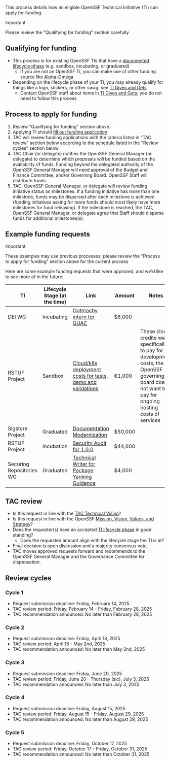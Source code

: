 This process details how an eligible OpenSSF Technical Initiative (TI) can apply for funding.

> [!IMPORTANT]
> Please review the "Qualifying for funding" section carefully

## Qualifying for funding

- This process is for existing OpenSSF TIs that have a [documented lifecycle phase](/process/Technical_Initiative_Lifecycle.md) (e.g. sandbox, incubating, or graduated)
  - If you are not an OpenSSF TI, you can make use of other funding source like [Alpha-Omega](https://alpha-omega.dev/grants/how-to-apply/)
- Depending on the lifecycle phase of your TI, you may already qualify for things like a logo, stickers, or other swag; see [TI Gives and Gets](/process/TI-Gives%2BGets.md)
  - Contact OpenSSF staff about items in [TI Gives and Gets](/process/TI-Gives%2BGets.md); you do not need to follow this process

## Process to apply for funding

  1. Review "Qualifying for funding" section above.
  2. Applying TI should [fill out funding application](https://github.com/ossf/tac/issues/new?template=funding_application.yml)
  3. TAC will review funding applications with the criteria listed in "TAC review" section below according to the schedule listed in the "Review cycles" section below
  4. TAC Chair (or delegate) notifies the OpenSSF General Manager (or delegate) to determine which proposals will be funded based on the availability of funds. Funding beyond the delegated authority of the OpenSSF General Manager will need approval of the Budget and Finance Committee, and/or Governing Board. OpenSSF Staff will distribute funds.
  5. TAC, OpenSSF General Manager, or delegate will review funding initiative status on milestones. If a funding initiative has more than one milestone, funds may be dispersed after each milestone is achieved (funding initiatives asking for more funds should most likely have more milestones for fund releasing). If the milestone is reached, the TAC, OpenSSF General Manager, or delegate agree that Staff should disperse funds for additional milestones(s).

## Example funding requests

> [!IMPORTANT]
> These examples may use previous processes; please review the "Process to apply for funding" section above for the current process

Here are some example funding requests that were approved, and we'd like to see more of in the future:

| TI | Lifecycle Stage (at the time) | Link | Amount | Notes |
| --- | --- | --- | --- | --- |
| DEI WG | Incubating | [Outreachy intern for GUAC](https://github.com/ossf/tac/issues/265) | $8,000 | |
| RSTUF Project | Sandbox | [Cloud/k8s deployment costs for tests, demo and validations](https://github.com/ossf/tac/issues/315) | €1,000 | These cloud credits were specifically to pay for development costs; the OpenSSF governing board does not want to pay for ongoing hosting costs of services |
| Sigstore Project | Graduated | [Documentation Modernization](https://github.com/ossf/tac/issues/339) | $50,000 | |
| RSTUF Project | Incubation | [Security Audit for 1.0.0](https://github.com/ossf/tac/issues/379) | $44,000 | |
| Securing Repositories WG | Graduated | [Technical Writer for Package Yanking Guidance](https://github.com/ossf/tac/issues/414) | $4,000 | |

## TAC review
  - Is this request in line with the [TAC Technical Vision](/technical-vision.md)?
  - Is this request in line with the OpenSSF [Mission, Vision, Values, and Strategy](https://openssf.org/about/)?
  - Does the requester(s) have an accepted [TI lifecycle phase](/process) in good standing?
      - Does the requested amount align with the lifecycle stage the TI is at?
   - Final decision is open discussion and a majority consensus vote.
   - TAC moves approved requests forward and recommends to the OpenSSF General Manager and the Governance Committee for dispensation.

## Review cycles

### Cycle 1
 - Request submission deadline: Friday, February 14, 2025
 - TAC review period: Friday, February 14 - Friday, February 28, 2025
 - TAC recommendation announced: No later than February 28, 2025

### Cycle 2
 - Request submission deadline: Friday, April 18, 2025
 - TAC review period: April 18 - May 2nd, 2025
 - TAC recommendation announced: No later than May 2nd, 2025

### Cycle 3
 - Request submission deadline: Friday, June 20, 2025
 - TAC review period: Friday, June 20 - Thursday (sic), July 3, 2025
 - TAC recommendation announced: No later than July 3, 2025

### Cycle 4
 - Request submission deadline: Friday, August 15, 2025
 - TAC review period: Friday, August 15 - Friday, August 29, 2025
 - TAC recommendation announced: No later than August 29, 2025

### Cycle 5
 - Request submission deadline: Friday, October 17, 2025
 - TAC review period: Friday, October 17 - Friday, October 31, 2025
 - TAC recommendation announced: No later than October 31, 2025
